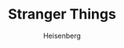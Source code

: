 ---
layout: post
author: Heisenberg
category: Séries
post_date: 2022-06-29
post_modified: 2022-06-29
title: Stranger Things
description: 'Quando um garoto desaparece, a cidade toda participa nas buscas. Mas o que encontram são segredos, forças sobrenaturais e uma menina.'
poster_path: /oMkVNujGNmGmfNeHwxcUF6mncQJ.jpg
tmdb_id: 66732
imdb_id: tt4574334
runtime: 50
release_date: 2016
genres:
  - Drama
  - Ficção científica
  - Mistério
casts:
  - David Harbour
  - Winona Ryder
  - Finn Wolfhard
  - Joe Keery
  - Caleb McLaughlin
  - Noah Schnapp
crews:
  - Matt Duffer
  - Ross Duffer
trailer: Yih1taiXm3Y
certification: 16
adult: false
vote_average: 8.6
vote_count: 11258
qualitys:
  - 1080p
  - 720p
audios:
  - Dual Áudio
  - Português
  - Inglês
extensions:
  - mkv
  - mp4
---